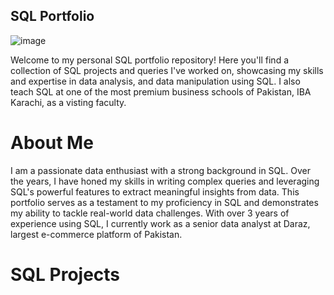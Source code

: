 ## SQL Portfolio
![image](https://github.com/Asadsajid1997/SQL-Projects/assets/126636246/a16ca2ae-5b42-4455-8de1-511bbdc91cc7)

Welcome to my personal SQL portfolio repository! Here you'll find a collection of SQL projects and queries I've worked on, showcasing my skills and expertise in data analysis, and data manipulation using SQL. I also teach SQL at one of the most premium business schools of Pakistan, IBA Karachi, as a visting faculty.

# About Me
I am a passionate data enthusiast with a strong background in SQL. Over the years, I have honed my skills in writing complex queries and leveraging SQL's powerful features to extract meaningful insights from data. This portfolio serves as a testament to my proficiency in SQL and demonstrates my ability to tackle real-world data challenges. With over 3 years of experience using SQL, I currently work as a senior data analyst at Daraz, largest e-commerce platform of Pakistan.


# SQL Projects


